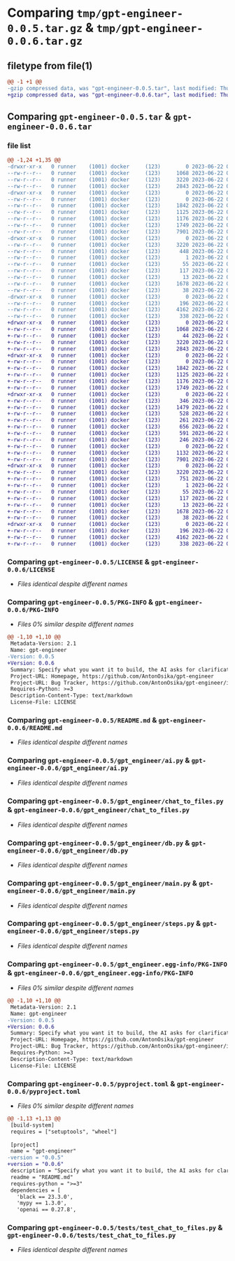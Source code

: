 # Comparing `tmp/gpt-engineer-0.0.5.tar.gz` & `tmp/gpt-engineer-0.0.6.tar.gz`

## filetype from file(1)

```diff
@@ -1 +1 @@
-gzip compressed data, was "gpt-engineer-0.0.5.tar", last modified: Thu Jun 22 08:47:40 2023, max compression
+gzip compressed data, was "gpt-engineer-0.0.6.tar", last modified: Thu Jun 22 09:31:36 2023, max compression
```

## Comparing `gpt-engineer-0.0.5.tar` & `gpt-engineer-0.0.6.tar`

### file list

```diff
@@ -1,24 +1,35 @@
-drwxr-xr-x   0 runner    (1001) docker     (123)        0 2023-06-22 08:47:40.797059 gpt-engineer-0.0.5/
--rw-r--r--   0 runner    (1001) docker     (123)     1068 2023-06-22 08:47:27.000000 gpt-engineer-0.0.5/LICENSE
--rw-r--r--   0 runner    (1001) docker     (123)     3220 2023-06-22 08:47:40.797059 gpt-engineer-0.0.5/PKG-INFO
--rw-r--r--   0 runner    (1001) docker     (123)     2843 2023-06-22 08:47:27.000000 gpt-engineer-0.0.5/README.md
-drwxr-xr-x   0 runner    (1001) docker     (123)        0 2023-06-22 08:47:40.793059 gpt-engineer-0.0.5/gpt_engineer/
--rw-r--r--   0 runner    (1001) docker     (123)        0 2023-06-22 08:47:27.000000 gpt-engineer-0.0.5/gpt_engineer/__init__.py
--rw-r--r--   0 runner    (1001) docker     (123)     1842 2023-06-22 08:47:27.000000 gpt-engineer-0.0.5/gpt_engineer/ai.py
--rw-r--r--   0 runner    (1001) docker     (123)     1125 2023-06-22 08:47:27.000000 gpt-engineer-0.0.5/gpt_engineer/chat_to_files.py
--rw-r--r--   0 runner    (1001) docker     (123)     1176 2023-06-22 08:47:27.000000 gpt-engineer-0.0.5/gpt_engineer/db.py
--rw-r--r--   0 runner    (1001) docker     (123)     1749 2023-06-22 08:47:27.000000 gpt-engineer-0.0.5/gpt_engineer/main.py
--rw-r--r--   0 runner    (1001) docker     (123)     7901 2023-06-22 08:47:27.000000 gpt-engineer-0.0.5/gpt_engineer/steps.py
-drwxr-xr-x   0 runner    (1001) docker     (123)        0 2023-06-22 08:47:40.793059 gpt-engineer-0.0.5/gpt_engineer.egg-info/
--rw-r--r--   0 runner    (1001) docker     (123)     3220 2023-06-22 08:47:40.000000 gpt-engineer-0.0.5/gpt_engineer.egg-info/PKG-INFO
--rw-r--r--   0 runner    (1001) docker     (123)      448 2023-06-22 08:47:40.000000 gpt-engineer-0.0.5/gpt_engineer.egg-info/SOURCES.txt
--rw-r--r--   0 runner    (1001) docker     (123)        1 2023-06-22 08:47:40.000000 gpt-engineer-0.0.5/gpt_engineer.egg-info/dependency_links.txt
--rw-r--r--   0 runner    (1001) docker     (123)       55 2023-06-22 08:47:40.000000 gpt-engineer-0.0.5/gpt_engineer.egg-info/entry_points.txt
--rw-r--r--   0 runner    (1001) docker     (123)      117 2023-06-22 08:47:40.000000 gpt-engineer-0.0.5/gpt_engineer.egg-info/requires.txt
--rw-r--r--   0 runner    (1001) docker     (123)       13 2023-06-22 08:47:40.000000 gpt-engineer-0.0.5/gpt_engineer.egg-info/top_level.txt
--rw-r--r--   0 runner    (1001) docker     (123)     1678 2023-06-22 08:47:27.000000 gpt-engineer-0.0.5/pyproject.toml
--rw-r--r--   0 runner    (1001) docker     (123)       38 2023-06-22 08:47:40.797059 gpt-engineer-0.0.5/setup.cfg
-drwxr-xr-x   0 runner    (1001) docker     (123)        0 2023-06-22 08:47:40.793059 gpt-engineer-0.0.5/tests/
--rw-r--r--   0 runner    (1001) docker     (123)      196 2023-06-22 08:47:27.000000 gpt-engineer-0.0.5/tests/test_ai.py
--rw-r--r--   0 runner    (1001) docker     (123)     4162 2023-06-22 08:47:27.000000 gpt-engineer-0.0.5/tests/test_chat_to_files.py
--rw-r--r--   0 runner    (1001) docker     (123)      338 2023-06-22 08:47:27.000000 gpt-engineer-0.0.5/tests/test_db.py
+drwxr-xr-x   0 runner    (1001) docker     (123)        0 2023-06-22 09:31:36.450110 gpt-engineer-0.0.6/
+-rw-r--r--   0 runner    (1001) docker     (123)     1068 2023-06-22 09:31:25.000000 gpt-engineer-0.0.6/LICENSE
+-rw-r--r--   0 runner    (1001) docker     (123)       44 2023-06-22 09:31:25.000000 gpt-engineer-0.0.6/MANIFEST.in
+-rw-r--r--   0 runner    (1001) docker     (123)     3220 2023-06-22 09:31:36.450110 gpt-engineer-0.0.6/PKG-INFO
+-rw-r--r--   0 runner    (1001) docker     (123)     2843 2023-06-22 09:31:25.000000 gpt-engineer-0.0.6/README.md
+drwxr-xr-x   0 runner    (1001) docker     (123)        0 2023-06-22 09:31:36.446110 gpt-engineer-0.0.6/gpt_engineer/
+-rw-r--r--   0 runner    (1001) docker     (123)        0 2023-06-22 09:31:25.000000 gpt-engineer-0.0.6/gpt_engineer/__init__.py
+-rw-r--r--   0 runner    (1001) docker     (123)     1842 2023-06-22 09:31:25.000000 gpt-engineer-0.0.6/gpt_engineer/ai.py
+-rw-r--r--   0 runner    (1001) docker     (123)     1125 2023-06-22 09:31:25.000000 gpt-engineer-0.0.6/gpt_engineer/chat_to_files.py
+-rw-r--r--   0 runner    (1001) docker     (123)     1176 2023-06-22 09:31:25.000000 gpt-engineer-0.0.6/gpt_engineer/db.py
+-rw-r--r--   0 runner    (1001) docker     (123)     1749 2023-06-22 09:31:25.000000 gpt-engineer-0.0.6/gpt_engineer/main.py
+drwxr-xr-x   0 runner    (1001) docker     (123)        0 2023-06-22 09:31:36.450110 gpt-engineer-0.0.6/gpt_engineer/preprompts/
+-rw-r--r--   0 runner    (1001) docker     (123)      346 2023-06-22 09:31:25.000000 gpt-engineer-0.0.6/gpt_engineer/preprompts/fix_code
+-rw-r--r--   0 runner    (1001) docker     (123)     1479 2023-06-22 09:31:25.000000 gpt-engineer-0.0.6/gpt_engineer/preprompts/generate
+-rw-r--r--   0 runner    (1001) docker     (123)      528 2023-06-22 09:31:25.000000 gpt-engineer-0.0.6/gpt_engineer/preprompts/philosophy
+-rw-r--r--   0 runner    (1001) docker     (123)      261 2023-06-22 09:31:25.000000 gpt-engineer-0.0.6/gpt_engineer/preprompts/qa
+-rw-r--r--   0 runner    (1001) docker     (123)      656 2023-06-22 09:31:25.000000 gpt-engineer-0.0.6/gpt_engineer/preprompts/respec
+-rw-r--r--   0 runner    (1001) docker     (123)      591 2023-06-22 09:31:25.000000 gpt-engineer-0.0.6/gpt_engineer/preprompts/spec
+-rw-r--r--   0 runner    (1001) docker     (123)      246 2023-06-22 09:31:25.000000 gpt-engineer-0.0.6/gpt_engineer/preprompts/unit_tests
+-rw-r--r--   0 runner    (1001) docker     (123)        0 2023-06-22 09:31:25.000000 gpt-engineer-0.0.6/gpt_engineer/preprompts/use_feedback
+-rw-r--r--   0 runner    (1001) docker     (123)     1132 2023-06-22 09:31:25.000000 gpt-engineer-0.0.6/gpt_engineer/preprompts/use_qa
+-rw-r--r--   0 runner    (1001) docker     (123)     7901 2023-06-22 09:31:25.000000 gpt-engineer-0.0.6/gpt_engineer/steps.py
+drwxr-xr-x   0 runner    (1001) docker     (123)        0 2023-06-22 09:31:36.450110 gpt-engineer-0.0.6/gpt_engineer.egg-info/
+-rw-r--r--   0 runner    (1001) docker     (123)     3220 2023-06-22 09:31:36.000000 gpt-engineer-0.0.6/gpt_engineer.egg-info/PKG-INFO
+-rw-r--r--   0 runner    (1001) docker     (123)      751 2023-06-22 09:31:36.000000 gpt-engineer-0.0.6/gpt_engineer.egg-info/SOURCES.txt
+-rw-r--r--   0 runner    (1001) docker     (123)        1 2023-06-22 09:31:36.000000 gpt-engineer-0.0.6/gpt_engineer.egg-info/dependency_links.txt
+-rw-r--r--   0 runner    (1001) docker     (123)       55 2023-06-22 09:31:36.000000 gpt-engineer-0.0.6/gpt_engineer.egg-info/entry_points.txt
+-rw-r--r--   0 runner    (1001) docker     (123)      117 2023-06-22 09:31:36.000000 gpt-engineer-0.0.6/gpt_engineer.egg-info/requires.txt
+-rw-r--r--   0 runner    (1001) docker     (123)       13 2023-06-22 09:31:36.000000 gpt-engineer-0.0.6/gpt_engineer.egg-info/top_level.txt
+-rw-r--r--   0 runner    (1001) docker     (123)     1678 2023-06-22 09:31:25.000000 gpt-engineer-0.0.6/pyproject.toml
+-rw-r--r--   0 runner    (1001) docker     (123)       38 2023-06-22 09:31:36.450110 gpt-engineer-0.0.6/setup.cfg
+drwxr-xr-x   0 runner    (1001) docker     (123)        0 2023-06-22 09:31:36.450110 gpt-engineer-0.0.6/tests/
+-rw-r--r--   0 runner    (1001) docker     (123)      196 2023-06-22 09:31:25.000000 gpt-engineer-0.0.6/tests/test_ai.py
+-rw-r--r--   0 runner    (1001) docker     (123)     4162 2023-06-22 09:31:25.000000 gpt-engineer-0.0.6/tests/test_chat_to_files.py
+-rw-r--r--   0 runner    (1001) docker     (123)      338 2023-06-22 09:31:25.000000 gpt-engineer-0.0.6/tests/test_db.py
```

### Comparing `gpt-engineer-0.0.5/LICENSE` & `gpt-engineer-0.0.6/LICENSE`

 * *Files identical despite different names*

### Comparing `gpt-engineer-0.0.5/PKG-INFO` & `gpt-engineer-0.0.6/PKG-INFO`

 * *Files 0% similar despite different names*

```diff
@@ -1,10 +1,10 @@
 Metadata-Version: 2.1
 Name: gpt-engineer
-Version: 0.0.5
+Version: 0.0.6
 Summary: Specify what you want it to build, the AI asks for clarification, and then builds it.
 Project-URL: Homepage, https://github.com/AntonOsika/gpt-engineer
 Project-URL: Bug Tracker, https://github.com/AntonOsika/gpt-engineer/issues
 Requires-Python: >=3
 Description-Content-Type: text/markdown
 License-File: LICENSE
```

### Comparing `gpt-engineer-0.0.5/README.md` & `gpt-engineer-0.0.6/README.md`

 * *Files identical despite different names*

### Comparing `gpt-engineer-0.0.5/gpt_engineer/ai.py` & `gpt-engineer-0.0.6/gpt_engineer/ai.py`

 * *Files identical despite different names*

### Comparing `gpt-engineer-0.0.5/gpt_engineer/chat_to_files.py` & `gpt-engineer-0.0.6/gpt_engineer/chat_to_files.py`

 * *Files identical despite different names*

### Comparing `gpt-engineer-0.0.5/gpt_engineer/db.py` & `gpt-engineer-0.0.6/gpt_engineer/db.py`

 * *Files identical despite different names*

### Comparing `gpt-engineer-0.0.5/gpt_engineer/main.py` & `gpt-engineer-0.0.6/gpt_engineer/main.py`

 * *Files identical despite different names*

### Comparing `gpt-engineer-0.0.5/gpt_engineer/steps.py` & `gpt-engineer-0.0.6/gpt_engineer/steps.py`

 * *Files identical despite different names*

### Comparing `gpt-engineer-0.0.5/gpt_engineer.egg-info/PKG-INFO` & `gpt-engineer-0.0.6/gpt_engineer.egg-info/PKG-INFO`

 * *Files 0% similar despite different names*

```diff
@@ -1,10 +1,10 @@
 Metadata-Version: 2.1
 Name: gpt-engineer
-Version: 0.0.5
+Version: 0.0.6
 Summary: Specify what you want it to build, the AI asks for clarification, and then builds it.
 Project-URL: Homepage, https://github.com/AntonOsika/gpt-engineer
 Project-URL: Bug Tracker, https://github.com/AntonOsika/gpt-engineer/issues
 Requires-Python: >=3
 Description-Content-Type: text/markdown
 License-File: LICENSE
```

### Comparing `gpt-engineer-0.0.5/pyproject.toml` & `gpt-engineer-0.0.6/pyproject.toml`

 * *Files 0% similar despite different names*

```diff
@@ -1,13 +1,13 @@
 [build-system]
 requires = ["setuptools", "wheel"]
 
 [project]
 name = "gpt-engineer"
-version = "0.0.5"
+version = "0.0.6"
 description = "Specify what you want it to build, the AI asks for clarification, and then builds it."
 readme = "README.md"
 requires-python = ">=3"
 dependencies = [
   'black == 23.3.0',
   'mypy == 1.3.0',
   'openai == 0.27.8',
```

### Comparing `gpt-engineer-0.0.5/tests/test_chat_to_files.py` & `gpt-engineer-0.0.6/tests/test_chat_to_files.py`

 * *Files identical despite different names*

